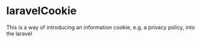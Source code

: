 # laravelCookie
This is a way of introducing an information cookie, e.g. a privacy policy, into the laravel
